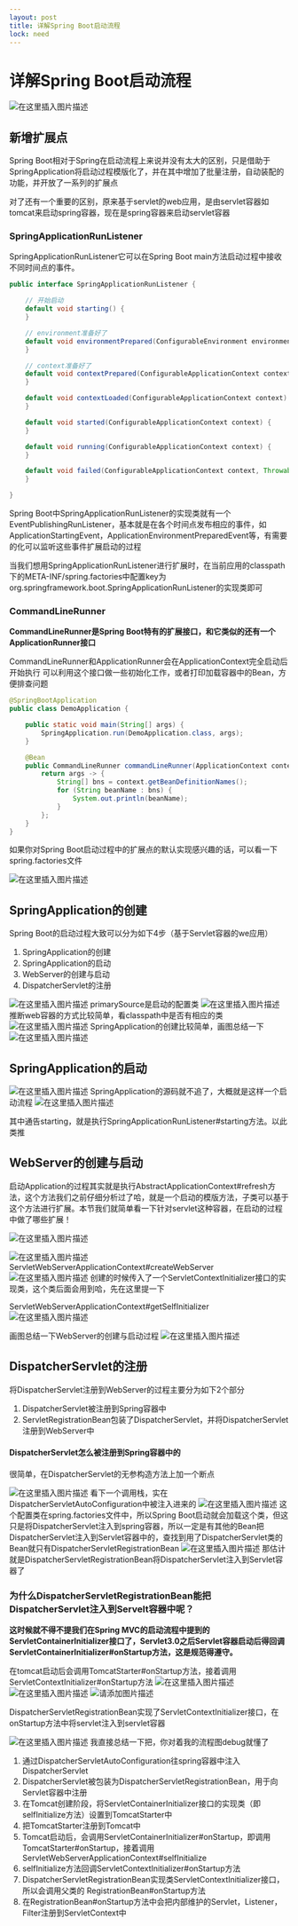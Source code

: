 ```yaml
---
layout: post
title: 详解Spring Boot启动流程
lock: need
---
```


# 详解Spring Boot启动流程
![在这里插入图片描述](https://img-blog.csdnimg.cn/20210325182719144.jpg?)
## 新增扩展点
Spring Boot相对于Spring在启动流程上来说并没有太大的区别，只是借助于SpringApplication将启动过程模版化了，并在其中增加了批量注册，自动装配的功能，并开放了一系列的扩展点

对了还有一个重要的区别，原来基于servlet的web应用，是由servlet容器如tomcat来启动spring容器，现在是spring容器来启动servlet容器


### SpringApplicationRunListener

SpringApplicationRunListener它可以在Spring Boot main方法启动过程中接收不同时间点的事件。
```java
public interface SpringApplicationRunListener {

	// 开始启动
	default void starting() {
	}

	// environment准备好了
	default void environmentPrepared(ConfigurableEnvironment environment) {
	}

	// context准备好了
	default void contextPrepared(ConfigurableApplicationContext context) {
	}

	default void contextLoaded(ConfigurableApplicationContext context) {
	}

	default void started(ConfigurableApplicationContext context) {
	}

	default void running(ConfigurableApplicationContext context) {
	}

	default void failed(ConfigurableApplicationContext context, Throwable exception) {
	}

}
```

Spring Boot中SpringApplicationRunListener的实现类就有一个EventPublishingRunListener，基本就是在各个时间点发布相应的事件，如ApplicationStartingEvent，ApplicationEnvironmentPreparedEvent等，有需要的化可以监听这些事件扩展启动的过程

当我们想用SpringApplicationRunListener进行扩展时，在当前应用的classpath下的META-INF/spring.factories中配置key为org.springframework.boot.SpringApplicationRunListener的实现类即可

### CommandLineRunner
**CommandLineRunner是Spring Boot特有的扩展接口，和它类似的还有一个ApplicationRunner接口**

CommandLineRunner和ApplicationRunner会在ApplicationContext完全启动后开始执行
可以利用这个接口做一些初始化工作，或者打印加载容器中的Bean，方便排查问题

```java
@SpringBootApplication
public class DemoApplication {

	public static void main(String[] args) {
		SpringApplication.run(DemoApplication.class, args);
	}

    @Bean
    public CommandLineRunner commandLineRunner(ApplicationContext context) {
	    return args -> {
            String[] bns = context.getBeanDefinitionNames();
            for (String beanName : bns) {
                System.out.println(beanName);
            }
        };
    }
}
```
如果你对Spring Boot启动过程中的扩展点的默认实现感兴趣的话，可以看一下spring.factories文件

![在这里插入图片描述](https://img-blog.csdnimg.cn/20210328121251601.png?)
## SpringApplication的创建
Spring Boot的启动过程大致可以分为如下4步（基于Servlet容器的we应用）
1. SpringApplication的创建
2. SpringApplication的启动
3. WebServer的创建与启动
4. DispatcherServlet的注册

![在这里插入图片描述](https://img-blog.csdnimg.cn/df29c9287a7e4a0696c79c63df234922.png)
primarySource是启动的配置类
![在这里插入图片描述](https://img-blog.csdnimg.cn/118ef25c9cc24c2d8f3a6d0df03c03de.png)
推断web容器的方式比较简单，看classpath中是否有相应的类
![在这里插入图片描述](https://img-blog.csdnimg.cn/9bc76eb49ee54f29b1d4dc34a20000e1.png?)
SpringApplication的创建比较简单，画图总结一下
![在这里插入图片描述](https://img-blog.csdnimg.cn/20210328162220893.png?)
## SpringApplication的启动
![在这里插入图片描述](https://img-blog.csdnimg.cn/a94deccb22bf4c7699dcb526253aa5d6.png?)
SpringApplication的源码就不追了，大概就是这样一个启动流程
![在这里插入图片描述](https://img-blog.csdnimg.cn/2fcaaf88d24f4c7aa4f079497489bb49.png?)

其中通告starting，就是执行SpringApplicationRunListener#starting方法。以此类推

##  WebServer的创建与启动
启动Application的过程其实就是执行AbstractApplicationContext#refresh方法，这个方法我们之前仔细分析过了哈，就是一个启动的模版方法，子类可以基于这个方法进行扩展。本节我们就简单看一下针对servlet这种容器，在启动的过程中做了哪些扩展！

![在这里插入图片描述](https://img-blog.csdnimg.cn/88f3b120a9454e3389bdec68c46a1e85.png?)

![在这里插入图片描述](https://img-blog.csdnimg.cn/0365085df22c475ab667fab754b64979.png)
ServletWebServerApplicationContext#createWebServer
![在这里插入图片描述](https://img-blog.csdnimg.cn/cd486db552c74b84befa0d6ca55c0858.png?)
创建的时候传入了一个ServletContextInitializer接口的实现类，这个类后面会用到哈，先在这里提一下

ServletWebServerApplicationContext#getSelfInitializer
![在这里插入图片描述](https://img-blog.csdnimg.cn/c1917f168f3a48578284e6df08bdfd04.png?)

画图总结一下WebServer的创建与启动过程
![在这里插入图片描述](https://img-blog.csdnimg.cn/9891aea3f2f447ea913318b3b9f2a560.png?)
## DispatcherServlet的注册
将DispatcherServlet注册到WebServer的过程主要分为如下2个部分
1. DispatcherServlet被注册到Spring容器中
2. ServletRegistrationBean包装了DispatcherServlet，并将DispatcherServlet注册到WebServer中

#### DispatcherServlet怎么被注册到Spring容器中的
很简单，在DispatcherServlet的无参构造方法上加一个断点

![在这里插入图片描述](https://img-blog.csdnimg.cn/20210328153553722.png?)
看下一个调用栈，实在DispatcherServletAutoConfiguration中被注入进来的
![在这里插入图片描述](https://img-blog.csdnimg.cn/20210328153835156.png?)
这个配置类在spring.factories文件中，所以Spring Boot启动就会加载这个类，但这只是将DispatcherServlet注入到spring容器，所以一定是有其他的Bean把DispatcherServlet注入到Servlet容器中的，查找到用了DispatcherServlet类的Bean就只有DispatcherServletRegistrationBean
![在这里插入图片描述](https://img-blog.csdnimg.cn/97a7098af3c948ceb6242b0f40027075.png?)
那估计就是DispatcherServletRegistrationBean将DispatcherServlet注入到Servlet容器了
### 为什么DispatcherServletRegistrationBean能把DispatcherServlet注入到Servelt容器中呢？

**这时候就不得不提我们在Spring MVC的启动流程中提到的ServletContainerInitializer接口了，Servlet3.0之后Servlet容器启动后得回调ServletContainerInitializer#onStartup方法，这是规范得遵守。**

在tomcat启动后会调用TomcatStarter#onStartup方法，接着调用ServletContextInitializer#onStartup方法
![在这里插入图片描述](https://img-blog.csdnimg.cn/665df21476ad46ac8595adb5b4be0f04.png?)
![在这里插入图片描述](https://img-blog.csdnimg.cn/7bbe39cc8d814738bf792cfe3905df35.png?)
![请添加图片描述](https://img-blog.csdnimg.cn/2225b825087e452289280e94e741020c.png)

DispatcherServletRegistrationBean实现了ServletContextInitializer接口，在onStartup方法中将servlet注入到servlet容器

![在这里插入图片描述](https://img-blog.csdnimg.cn/20210328172814634.png?)
我直接总结一下把，你对着我的流程图debug就懂了

1. 通过DispatcherServletAutoConfiguration往spring容器中注入DispatcherServlet
2. DispatcherServlet被包装为DispatcherServletRegistrationBean，用于向Servlet容器中注册
3. 在Tomcat创建阶段，将ServletContainerInitializer接口的实现类（即selfInitialize方法）设置到TomcatStarter中
4. 把TomcatStarter注册到Tomcat中
5. Tomcat启动后，会调用ServletContainerInitializer#onStartup，即调用TomcatStarter#onStartup，接着调用ServletWebServerApplicationContext#selfInitialize
6. selfInitialize方法回调ServletContextInitializer#onStartup方法
7. DispatcherServletRegistrationBean实现类ServletContextInitializer接口，所以会调用父类的
RegistrationBean#onStartup方法
8. 在RegistrationBean#onStartup方法中会把内部维护的Servlet，Listener，Filter注册到ServletContext中